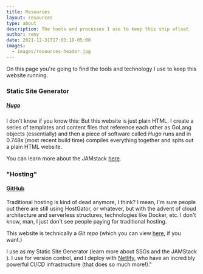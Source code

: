 ```yaml
---
title: Resources
layout: resources
type: about
description: The tools and processes I use to keep this ship afloat.
author: remy
date: 2021-12-31T17:03:19-05:00
images: 
  - images/resources-header.jpg
---
```


On this page you're going to find the tools and technology I use to keep this website running.

### Static Site Generator
##### [Hugo](https://www.gohugo.io)

I don't know if you know this: But this website is just plain HTML. I create a series of templates and content files that reference each other as GoLang objects (essentially) and then a piece of software called *Hugo* runs and in 0.748s (most recent build time) compiles everything together and spits out a plain HTML website.

You can learn more about the JAMstack [here](https://www.jamstack.org).

### "Hosting"
#### [GitHub](https://www.github.com)

Traditional hosting is kind of dead anymore, I think? I mean, I'm sure people out there are still using HostGator, or whatever, but with the advent of cloud architecture and serverless structures, technologies like Docker, etc. I don't know, man, I just don't see people paying for traditional hosting.

This website is technically a *Git repo* (which you can view [here](), if you want.)

I use  as my Static Site Generator (learn more about SSGs and the JAMStack ). I use  for version control, and I deploy with [Netlify](https://www.netlify.com), who have an incredibly powerful CI/CD infrastructure (that does so much more!)."
